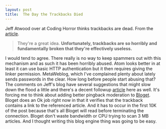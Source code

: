 ```yaml
---
layout: post
title:  The Day the Trackbacks Died
---
```

Jeff Atwood over at Coding Horror thinks trackbacks are dead. From the [article](http://www.codinghorror.com/blog/archives/000751.html).

> They're a great idea. **Unfortunately, trackbacks are so horribly and fundamentally broken that they're effectively useless.**

I would tend to agree. There really is no way to keep spammers out with this mechanism and as such it has been horribly abused. Atom looks better in at least it can use basic HTTP authentication but it then requires giving the linker permission. MetaWeblog, which I've complained plenty about lately sends passwords in the clear. How long before people start abusing that? The comments on Jeff's blog have several suggestions that might slow down the flood a little and there's a decent followup [article](http://rabidpaladin.com/archive/2006/12/21/Trackbacks-Are-Dead.aspx) here as well. It's forcing me to think about adding better pingback moderation to [Bloget](/bloget). Bloget does an Ok job right now in that it verifies that the trackback contains a link to the referenced article. And it has to occur in the first 10K of the post because that's all Bloget will read before terminating the connection. Bloget don't waste bandwidth or CPU trying to scan 3 MB articles. And I thought writing this blog engine thing was going to be easy.
